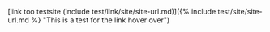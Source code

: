 [link too testsite (include test/link/site/site-url.md)]({% include test/site/site-url.md %} "This is a test for the link hover over")
